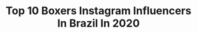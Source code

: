 ---
title: Top 10 Boxers Instagram Influencers In Brazil In 2020
description: >-
  Find top boxers Instagram influencers in Brazil in 2020. Most popular hashtags: #fitness #boxing #jiujitsu #mma.
platform: Instagram
profiles:
  - username: "diariodeumtrio"
    fullname: >-
      Max,Sophie & Lucy 🐶
    location: "Brazil"
    followers: 8976
    engagement: 843
    commentsToLikes: 0.123386
    avatar: "https://scontent-lax3-1.cdninstagram.com/v/t51.2885-19/s320x320/90741892_147079576633688_6949868082680561664_n.jpg?_nc_ht=scontent-lax3-1.cdninstagram.com&_nc_ohc=V_fKvYg_VVQAX9HO0vG&oh=137af4cb5399cbb3374b8c3670382b1c&oe=5EA5FD11"
    verified: false
    hashtags: "#puppy, #dogstagram, #sophielucyy, #marcoamepatas04"
  - username: "jonatanoliveira1989"
    fullname: >-
      Jonatan “Maloqueiro"
    location: "Brazil"
    followers: 5097
    engagement: 498
    commentsToLikes: 0.018131
    avatar: "https://scontent-lht6-1.cdninstagram.com/v/t51.2885-19/s320x320/89069128_842039956222246_7546233848032395264_n.jpg?_nc_ht=scontent-lht6-1.cdninstagram.com&_nc_ohc=3XdoiNdiri0AX9D1Pav&oh=0f638e94ee72d79772df83174c17f8be&oe=5EB9605E"
    verified: false
    hashtags: "#brasil, #boosterfightgear, #strong, #coepmpr"
  - username: "josecarlosmalato"
    fullname: >-
      josecarlosmalato
    location: "Brazil"
    followers: 45823
    engagement: 188
    commentsToLikes: 0.046392
    avatar: "https://scontent-bos3-1.cdninstagram.com/v/t51.2885-19/s320x320/75372331_2765277363528526_1980969887647924224_n.jpg?_nc_ht=scontent-bos3-1.cdninstagram.com&_nc_ohc=3dWlyPb2Y1sAX_-f-OY&oh=ecec15af8496807fa6b3e7a22469bd36&oe=5EB7CA55"
    verified: true
    hashtags: "#pedrobarroso, #amoresdopai, #laferia, #graaaandesmudaaan"
  - username: "patrickteixeiraboxing"
    fullname: >-
      Patrick Teixeira
    location: "Brazil"
    followers: 11818
    engagement: 829
    commentsToLikes: 0.023806
    avatar: "https://scontent-ams4-1.cdninstagram.com/v/t51.2885-19/s320x320/30079313_552123231833840_546594610583961600_n.jpg?_nc_ht=scontent-ams4-1.cdninstagram.com&_nc_ohc=aKjM9N4EKO8AX9xFyyq&oh=395ac889b0a571d47ec3073ef5f48eb6&oe=5EBB4346"
    verified: true
    hashtags: "#repost, #venum, #forjadecampe, #watchondazn"
  - username: "rogertfranco"
    fullname: >-
      Roger Franco
    location: "Brazil"
    followers: 7019
    engagement: 1397
    commentsToLikes: 0.051938
    avatar: "https://scontent-ams4-1.cdninstagram.com/v/t51.2885-19/s320x320/84353767_534301414103406_5217155722877337600_n.jpg?_nc_ht=scontent-ams4-1.cdninstagram.com&_nc_ohc=luax9aKaXDMAX8DDUW0&oh=701dc83e741038af8989adfc650b6077&oe=5EBAA511"
    verified: false
    hashtags: "#boxershk, #fireislandny, #cariocasunga, #cariocawear2020"
  - username: "karineeabrahim"
    fullname: >-
      Karinee Abrahim
    location: "Brazil"
    followers: 26065
    engagement: 192
    commentsToLikes: 0.074280
    avatar: "https://instagram.fiev6-1.fna.fbcdn.net/v/t51.2885-19/s320x320/84634775_1305569396309493_5733551168567640064_n.jpg?_nc_ht=instagram.fiev6-1.fna.fbcdn.net&_nc_ohc=BcCacrLqQqEAX8V9bQ-&oh=b313add5814bcec06083d3e9f9683480&oe=5E911F67"
    verified: false
    hashtags: "#coffeetime, #bjj, #nutri, #cachu"
  - username: "julianagomes"
    fullname: >-
      Juliana Gomes Stocco
    location: "Brazil"
    followers: 6162
    engagement: 724
    commentsToLikes: 0.042163
    avatar: "https://scontent-ams4-1.cdninstagram.com/v/t51.2885-19/s320x320/71701231_545765892631450_3372456351438471168_n.jpg?_nc_ht=scontent-ams4-1.cdninstagram.com&_nc_ohc=E-ARPWZkvgAAX_UPRhq&oh=5cc36cc36805b2d5cda948a063003239&oe=5EB989D9"
    verified: false
    hashtags: "#ootd, #hereandnow, #sodancabrasil, #socks"
  - username: "gustavooliveiramma"
    fullname: >-
      Gustavo Oliveira MMA
    location: "Brazil"
    followers: 10752
    engagement: 628
    commentsToLikes: 0.022040
    avatar: "https://scontent-lht6-1.cdninstagram.com/v/t51.2885-19/s320x320/65889685_2366509840293834_2185261132363595776_n.jpg?_nc_ht=scontent-lht6-1.cdninstagram.com&_nc_ohc=_GVw0EVIH7MAX-wXTlm&oh=857401f29f68553294502f438aa248a2&oe=5EBA24AB"
    verified: false
    hashtags: "#hiphop, #work, #blessed, #thai"
  - username: "andreatribulato"
    fullname: >-
      🏊‍♀️🚴🏻‍♀️🏃🏽‍♀️🎹🧘🏼‍♂️
    location: "Brazil"
    followers: 29519
    engagement: 61
    commentsToLikes: 0.081686
    avatar: "https://scontent-lht6-1.cdninstagram.com/v/t51.2885-19/s320x320/43748103_114500652801494_7919058011715272704_n.jpg?_nc_ht=scontent-lht6-1.cdninstagram.com&_nc_ohc=nLbjdyTM3mAAX-lZ-rZ&oh=324c86a41c363e9dbcd4ea49f4d8e212&oe=5EBBBD5B"
    verified: false
    hashtags: "#superandojuntos, #bruce, #boxer, #indoor"
  - username: "fabricioandrade1"
    fullname: >-
      FABRICIO ANDRADE “wonderBoy“🇧🇷
    location: "Brazil"
    followers: 9977
    engagement: 578
    commentsToLikes: 0.036759
    avatar: "https://scontent-lhr8-1.cdninstagram.com/v/t51.2885-19/s320x320/56201262_361473361376315_8697708322322644992_n.jpg?_nc_ht=scontent-lhr8-1.cdninstagram.com&_nc_ohc=ljiLW8w7kiEAX_idFE5&oh=a22cdd938ecaff561f81525a1d855f81&oe=5EBA2D13"
    verified: false
    hashtags: "#brasil, #tothetop, #mma, #fighter"
---